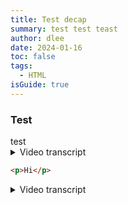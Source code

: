 ```yaml
---
title: Test decap
summary: test test teast
author: dlee
date: 2024-01-16
toc: false
tags:
  - HTML
isGuide: true
---
```

<h3 class="accordion">Test</h3><div class="accordion__panel">test</div>


<details>
  <summary>Video transcript</summary>

    Yup


</details>


```html
<p>Hi</p>
```


<details>
  <summary>Video transcript</summary>

  Two

</details>